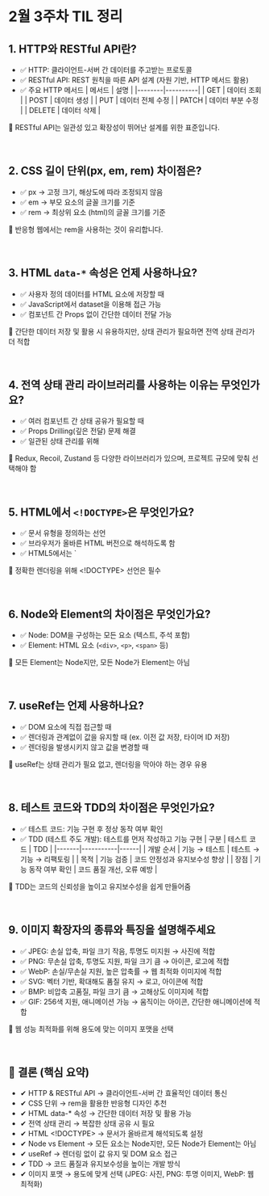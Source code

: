 # 2월 3주차 TIL 정리

## 1. HTTP와 RESTful API란?

- ✅ HTTP: 클라이언트-서버 간 데이터를 주고받는 프로토콜
- ✅ RESTful API: REST 원칙을 따른 API 설계 (자원 기반, HTTP 메서드 활용)
- ✅ 주요 HTTP 메서드
  | 메서드 | 설명 |
  |--------|----------|
  | GET | 데이터 조회 |
  | POST | 데이터 생성 |
  | PUT | 데이터 전체 수정 |
  | PATCH | 데이터 부분 수정 |
  | DELETE | 데이터 삭제 |

📌 RESTful API는 일관성 있고 확장성이 뛰어난 설계를 위한 표준입니다.

<br/>

## 2. CSS 길이 단위(px, em, rem) 차이점은?

- ✅ px → 고정 크기, 해상도에 따라 조정되지 않음
- ✅ em → 부모 요소의 글꼴 크기를 기준
- ✅ rem → 최상위 요소 (html)의 글꼴 크기를 기준

📌 반응형 웹에서는 rem을 사용하는 것이 유리합니다.

<br/>

## 3. HTML `data-*` 속성은 언제 사용하나요?

- ✅ 사용자 정의 데이터를 HTML 요소에 저장할 때
- ✅ JavaScript에서 dataset을 이용해 접근 가능
- ✅ 컴포넌트 간 Props 없이 간단한 데이터 전달 가능

📌 간단한 데이터 저장 및 활용 시 유용하지만, 상태 관리가 필요하면 전역 상태 관리가 더 적합

<br/>

## 4. 전역 상태 관리 라이브러리를 사용하는 이유는 무엇인가요?

- ✅ 여러 컴포넌트 간 상태 공유가 필요할 때
- ✅ Props Drilling(깊은 전달) 문제 해결
- ✅ 일관된 상태 관리를 위해

📌 Redux, Recoil, Zustand 등 다양한 라이브러리가 있으며, 프로젝트 규모에 맞춰 선택해야 함

<br/>

## 5. HTML에서 `<!DOCTYPE>`은 무엇인가요?

- ✅ 문서 유형을 정의하는 선언
- ✅ 브라우저가 올바른 HTML 버전으로 해석하도록 함
- ✅ HTML5에서는 `

📌 정확한 렌더링을 위해 <!DOCTYPE> 선언은 필수

<br/>

## 6. Node와 Element의 차이점은 무엇인가요?

- ✅ Node: DOM을 구성하는 모든 요소 (텍스트, 주석 포함)
- ✅ Element: HTML 요소 (`<div>`, `<p>`, `<span>` 등)

📌 모든 Element는 Node지만, 모든 Node가 Element는 아님

<br/>

## 7. useRef는 언제 사용하나요?

- ✅ DOM 요소에 직접 접근할 때
- ✅ 렌더링과 관계없이 값을 유지할 때 (ex. 이전 값 저장, 타이머 ID 저장)
- ✅ 렌더링을 발생시키지 않고 값을 변경할 때

📌 useRef는 상태 관리가 필요 없고, 렌더링을 막아야 하는 경우 유용

<br/>

## 8. 테스트 코드와 TDD의 차이점은 무엇인가요?

- ✅ 테스트 코드: 기능 구현 후 정상 동작 여부 확인
- ✅ TDD (테스트 주도 개발): 테스트를 먼저 작성하고 기능 구현
  | 구분 | 테스트 코드 | TDD |
  |-------|-----------|------|
  | 개발 순서 | 기능 → 테스트 | 테스트 → 기능 → 리팩토링 |
  | 목적 | 기능 검증 | 코드 안정성과 유지보수성 향상 |
  | 장점 | 기능 동작 여부 확인 | 코드 품질 개선, 오류 예방 |

📌 TDD는 코드의 신뢰성을 높이고 유지보수성을 쉽게 만들어줌

<br/>

## 9. 이미지 확장자의 종류와 특징을 설명해주세요

- ✅ JPEG: 손실 압축, 파일 크기 작음, 투명도 미지원 → 사진에 적합
- ✅ PNG: 무손실 압축, 투명도 지원, 파일 크기 큼 → 아이콘, 로고에 적합
- ✅ WebP: 손실/무손실 지원, 높은 압축률 → 웹 최적화 이미지에 적합
- ✅ SVG: 벡터 기반, 확대해도 품질 유지 → 로고, 아이콘에 적합
- ✅ BMP: 비압축 고품질, 파일 크기 큼 → 고해상도 이미지에 적합
- ✅ GIF: 256색 지원, 애니메이션 가능 → 움직이는 아이콘, 간단한 애니메이션에 적합

📌 웹 성능 최적화를 위해 용도에 맞는 이미지 포맷을 선택

<br/>

## 🔹 결론 (핵심 요약)

- ✔ HTTP & RESTful API → 클라이언트-서버 간 효율적인 데이터 통신
- ✔ CSS 단위 → rem을 활용한 반응형 디자인 추천
- ✔ HTML data-\* 속성 → 간단한 데이터 저장 및 활용 가능
- ✔ 전역 상태 관리 → 복잡한 상태 공유 시 필요
- ✔ HTML <!DOCTYPE> → 문서가 올바르게 해석되도록 설정
- ✔ Node vs Element → 모든 요소는 Node지만, 모든 Node가 Element는 아님
- ✔ useRef → 렌더링 없이 값 유지 및 DOM 요소 접근
- ✔ TDD → 코드 품질과 유지보수성을 높이는 개발 방식
- ✔ 이미지 포맷 → 용도에 맞게 선택 (JPEG: 사진, PNG: 투명 이미지, WebP: 웹 최적화)
